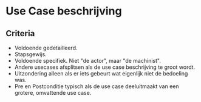 # Use Case beschrijving
## Criteria 
- Voldoende gedetailleerd.
- Stapsgewijs.
- Voldoende specifiek. Niet "de actor", maar "de machinist".
- Andere usecases afsplitsen als de use case beschrijving te groot wordt.
- Uitzondering alleen als er iets gebeurt wat eigenlijk niet de bedoeling was.
- Pre en Postconditie typisch als de use case deeluitmaakt van een grotere, omvattende use case.
